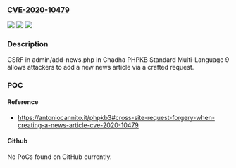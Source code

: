 ### [CVE-2020-10479](https://cve.mitre.org/cgi-bin/cvename.cgi?name=CVE-2020-10479)
![](https://img.shields.io/static/v1?label=Product&message=n%2Fa&color=blue)
![](https://img.shields.io/static/v1?label=Version&message=n%2Fa&color=blue)
![](https://img.shields.io/static/v1?label=Vulnerability&message=n%2Fa&color=brighgreen)

### Description

CSRF in admin/add-news.php in Chadha PHPKB Standard Multi-Language 9 allows attackers to add a new news article via a crafted request.

### POC

#### Reference
- https://antoniocannito.it/phpkb3#cross-site-request-forgery-when-creating-a-news-article-cve-2020-10479

#### Github
No PoCs found on GitHub currently.

